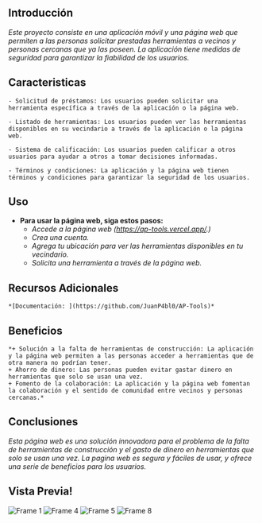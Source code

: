 ## Introducción
*Este proyecto consiste en una aplicación móvil y una página web que permiten a las personas solicitar prestadas herramientas a vecinos y personas cercanas que 
ya las poseen. La aplicación tiene medidas de seguridad para garantizar la fiabilidad de los usuarios.*

## Caracteristicas
    - Solicitud de préstamos: Los usuarios pueden solicitar una herramienta específica a través de la aplicación o la página web.
    
    - Listado de herramientas: Los usuarios pueden ver las herramientas disponibles en su vecindario a través de la aplicación o la página web.
    
    - Sistema de calificación: Los usuarios pueden calificar a otros usuarios para ayudar a otros a tomar decisiones informadas.
    
    - Términos y condiciones: La aplicación y la página web tienen términos y condiciones para garantizar la seguridad de los usuarios.

## Uso

- **Para usar la página web, siga estos pasos:**
    - *Accede a la página web (https://ap-tools.vercel.app/.)*
    - *Crea una cuenta.*
    - *Agrega tu ubicación para ver las herramientas disponibles en tu vecindario.*
    - *Solicita una herramienta a través de la página web.*

## Recursos Adicionales

    *[Documentación: ](https://github.com/JuanP4bl0/AP-Tools)*

## Beneficios

    *+ Solución a la falta de herramientas de construcción: La aplicación y la página web permiten a las personas acceder a herramientas que de otra manera no podrían tener.
    + Ahorro de dinero: Las personas pueden evitar gastar dinero en herramientas que solo se usan una vez.
    + Fomento de la colaboración: La aplicación y la página web fomentan la colaboración y el sentido de comunidad entre vecinos y personas cercanas.*

## Conclusiones

*Esta página web es una solución innovadora para el problema de la falta de herramientas de construcción y el gasto de dinero en herramientas que solo se usan una vez. 
La pagina web es segura y fáciles de usar, y ofrece una serie de beneficios para los usuarios.*

## Vista Previa!

![Frame 1](https://github.com/JuanP4bl0/AP-Tools/assets/122592284/c5f7caab-ff96-40be-9aa1-22a4d155227c)
![Frame 4](https://github.com/JuanP4bl0/AP-Tools/assets/122592284/ccb0a9eb-8d1f-48cc-a104-bc87c7e0cfc6)
![Frame 5](https://github.com/JuanP4bl0/AP-Tools/assets/122592284/dd3056e7-3581-4019-a8ce-9df0c64b53c5)
![Frame 8](https://github.com/JuanP4bl0/AP-Tools/assets/122592284/81a28de8-e082-4926-a4bf-232c93fc85a9)
